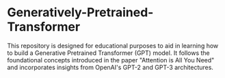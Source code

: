 # Generatively-Pretrained-Transformer
This repository is designed for educational purposes to aid in learning how to build a Generative Pretrained Transformer (GPT) model. 
It follows the foundational concepts introduced in the paper "Attention is All You Need" and incorporates insights from OpenAI's GPT-2 and GPT-3 architectures.